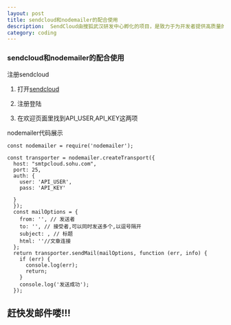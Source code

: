 ```yaml
---
layout: post
title: sendcloud和nodemailer的配合使用
description:  SendCloud由搜狐武汉研发中心孵化的项目，是致力于为开发者提供高质量的触发邮件服务的云端邮件发送平台，为开发者提供便利的API接口来调用服务，让邮件准确迅速到达用户收件箱并获得强大的追踪数据。
category: coding
---
```


### sendcloud和nodemailer的配合使用  

注册sendcloud   

1. 打开[sendcloud](https://sendcloud.sohu.com/)  

2. 注册登陆  

3. 在欢迎页面里找到API_USER,API_KEY这两项  

nodemailer代码展示  

```
const nodemailer = require('nodemailer');

const transporter = nodemailer.createTransport({
  host: "smtpcloud.sohu.com",
  port: 25,
  auth: {
    user: 'API_USER',
    pass: 'API_KEY'

  }
  });
  const mailOptions = {
    from: '', // 发送者
    to: '', // 接受者,可以同时发送多个,以逗号隔开
    subject: , // 标题
    html: ''//文章连接
  };
  return transporter.sendMail(mailOptions, function (err, info) {
    if (err) {
      console.log(err);
      return;
    }
    console.log('发送成功');
  });
```
## 赶快发邮件喽!!!

